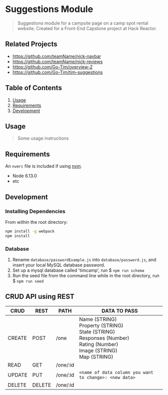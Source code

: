 # Suggestions Module
> Suggestions module for a campsite page on a camp spot rental website. Created for a Front-End Capstone project at Hack Reactor.

## Related Projects

  - https://github.com/teamName/nick-navbar
  - https://github.com/teamName/nick-reviews
  - https://github.com/Go-Tim/overview-2
  - https://github.com/Go-Tim/tim-suggestions

## Table of Contents

1. [Usage](#Usage)
2. [Requirements](#requirements)
3. [Development](#development)

## Usage

> Some usage instructions

## Requirements

An `nvmrc` file is included if using [nvm](https://github.com/creationix/nvm).

- Node 6.13.0
- etc

## Development

### Installing Dependencies

From within the root directory:

```sh
npm install -g webpack
npm install
```

### Database
1. Rename ```database/passwordExample.js``` into ```database/password.js```, and insert your local MySQL database password.
2. Set up a mysql database called 'timcamp', run $ ```npm run schema```
3. Run the seed file from the command line while in the root directory, run $ ```npm run seed```


## CRUD API using REST

| CRUD   | REST   | PATH     | DATA TO PASS                                                                                                                                                                                                                                                                                                                                                                                                          |
|--------|--------|----------|-----------------------------------------------------------------------------------------------------------------------------------------------------------------------------------------------------------------------------------------------------------------------------------------------------------------------------------------------------------------------------------------------------------------------|
| CREATE | POST   | /one     | Name (STRING)<br />Property (STRING)<br />State (STRING)<br />Responses (Number)<br />Rating (Number)<br />Image (STRING)<br />Map (STRING)<br /> |
| READ   | GET    | /one/:id |                                                                                                                                                                                                                                                                                                                                                                                                                       |
| UPDATE | PUT    | /one/:id | ```<name of data column you want to change>: <new data>```                                                                                                                                                                                                                                                                                                                                                                  |
| DELETE | DELETE | /one/:id |                                                                                                                                                                                                                                                                                                                                                                                                                       |